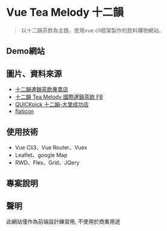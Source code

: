 # Vue Tea Melody 十二韻

> 以十二韻茶飲為主題，使用vue cli框架製作的飲料購物網站。

## Demo網站


## 圖片、資料來源
- [十二韻連鎖茶飲專賣店](http://tea-melody.com.tw/menu.html)
- [十二韻 Tea Melody 國際連鎖茶飲 FB](https://www.facebook.com/ShiErYunShouYaoChaZhuanMaiDian/)
- [QUICKpick 十二韻-大里成功店](https://www.quickpick.com.tw/detail.php?shopId=79655&shopName=%E5%8D%81%E4%BA%8C%E9%9F%BB-%E5%A4%A7%E9%87%8C%E6%88%90%E5%8A%9F%E5%BA%97)
- [flaticon](https://www.flaticon.com/)

## 使用技術
- Vue Cli3、Vue Router、Vuex
- Leaflet、google Map
- RWD、Flex、Grid、JQery

## 專案說明

## 聲明
此網站僅作為前端設計練習用, 不使用於商業用途
